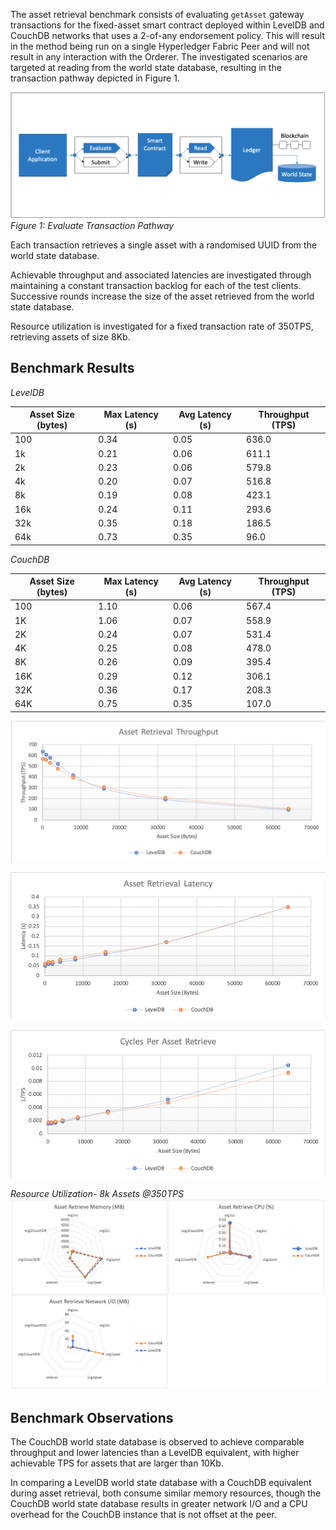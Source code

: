 The asset retrieval benchmark consists of evaluating `getAsset` gateway transactions for the fixed-asset smart contract deployed within LevelDB and CouchDB networks that uses a 2-of-any endorsement policy. This will result in the method being run on a single Hyperledger Fabric Peer and will not result in any interaction with the Orderer. The investigated scenarios are targeted at reading from the world state database, resulting in the transaction pathway depicted in Figure 1.

![evaluate contract get pathway](../../../../../diagrams/TransactionRoute_Evaluate.png)*Figure 1: Evaluate Transaction Pathway*

Each transaction retrieves a single asset with a randomised UUID from the world state database.

Achievable throughput and associated latencies are investigated through maintaining a constant transaction backlog for each of the test clients. Successive rounds increase the size of the asset retrieved from the world state database.

Resource utilization is investigated for a fixed transaction rate of 350TPS, retrieving assets of size 8Kb.

## Benchmark Results

*LevelDB*

| Asset Size (bytes) | Max Latency (s) | Avg Latency (s) | Throughput (TPS) |
| ------------------ | --------------- | --------------- | ---------------- |
| 100 | 0.34 | 0.05 | 636.0 |
| 1k | 0.21  | 0.06 | 611.1 |
| 2k | 0.23 | 0.06 | 579.8 |
| 4k | 0.20 | 0.07 | 516.8 |
| 8k | 0.19 | 0.08 | 423.1 |
| 16k | 0.24 | 0.11 | 293.6 |
| 32k | 0.35 | 0.18 | 186.5 |
| 64k | 0.73 | 0.35 | 96.0 |

*CouchDB*

| Asset Size (bytes) | Max Latency (s) | Avg Latency (s) | Throughput (TPS) |
| ------------------ | --------------- | --------------- | ---------------- |
| 100 | 1.10 | 0.06 | 567.4 |
| 1K | 1.06 | 0.07 | 558.9 |
| 2K | 0.24 | 0.07 | 531.4 |
| 4K | 0.25 | 0.08 | 478.0 |
| 8K | 0.26 | 0.09 | 395.4 |
| 16K | 0.29 | 0.12 | 306.1 |
| 32K | 0.36 | 0.17 | 208.3 |
| 64K | 0.75 | 0.35 | 107.0 |

![single query fabric tps performance](../../../../../charts/1.4.0/nodeJS/nodeSDK/getAsset/GetAssetTPS.png)

![single query fabric latency performance](../../../../../charts/1.4.0/nodeJS/nodeSDK/getAsset/GetAssetLatency.png)

![single query fabric cycles performance](../../../../../charts/1.4.0/nodeJS/nodeSDK/getAsset/GetAssetCycles.png)

*Resource Utilization- 8k Assets @350TPS*
![single query fabric resource utilization](../../../../../charts/1.4.0/nodeJS/nodeSDK/getAsset/GetAssetRadar.png)

## Benchmark Observations
The CouchDB world state database is observed to achieve comparable throughput and lower latencies than a LevelDB equivalent, with higher achievable TPS for assets that are larger than 10Kb.

In comparing a LevelDB world state database with a CouchDB equivalent during asset retrieval, both consume similar memory resources, though the CouchDB world state database results in greater network I/O and a CPU overhead for the CouchDB instance that is not offset at the peer.